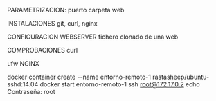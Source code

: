 PARAMETRIZACION:
    puerto
    carpeta web


INSTALACIONES
git, curl, nginx

CONFIGURACION WEBSERVER
fichero
clonado de una web

COMPROBACIONES
curl


ufw NGINX

docker container create --name entorno-remoto-1 rastasheep/ubuntu-sshd:14.04
docker start entorno-remoto-1
ssh root@172.17.0.2
echo Contraseña: root